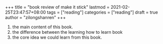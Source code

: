 +++
title = "book review of make it stick"
lastmod = 2021-02-25T23:47:57+08:00
tags = ["reading"]
categories = ["reading"]
draft = true
author = "zilongshanren"
+++

1.  the main content of this book.
2.  the difference between the learning how to learn book
3.  the core idea we could learn from this book.
